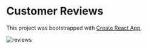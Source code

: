 # Customer Reviews

This project was bootstrapped with [Create React App](https://github.com/facebook/create-react-app).

![reviews](https://user-images.githubusercontent.com/57625094/162754906-0391b804-f577-4461-9409-6988bf4a205b.gif)

